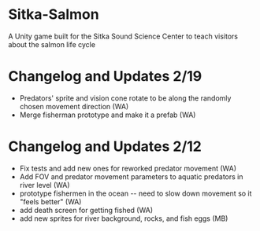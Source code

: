 # Sitka-Salmon
A Unity game built for the Sitka Sound Science Center to teach visitors about the salmon life cycle

# Changelog and Updates 2/19
* Predators' sprite and vision cone rotate to be along the randomly chosen movement direction (WA)
* Merge fisherman prototype and make it a prefab (WA)

# Changelog and Updates 2/12
* Fix tests and add new ones for reworked predator movement (WA)
* Add FOV and predator movement parameters to aquatic predators in river level (WA)
* prototype fishermen in the ocean -- need to slow down movement so it "feels better" (WA)
* add death screen for getting fished (WA)
* add new sprites for river background, rocks, and fish eggs (MB)
